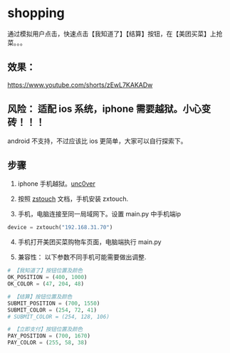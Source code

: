 # shopping

通过模拟用户点击，快速点击【我知道了】【结算】按钮，在【美团买菜】上抢菜。。。

## 效果：

https://www.youtube.com/shorts/zEwL7KAKADw

## 风险： 适配 ios 系统，iphone 需要越狱。小心变砖！！！

android 不支持，不过应该比 ios 更简单，大家可以自行探索下。

## 步骤

1. iphone 手机越狱。[unc0ver](https://unc0ver.dev/)

2. 按照 [zstouch](https://github.com/xuan32546/IOS13-SimulateTouch) 文档，手机安装 zxtouch.

3. 手机，电脑连接至同一局域网下。设置 main.py 中手机端ip

```python
device = zxtouch("192.168.31.70")
```

4. 手机打开美团买菜购物车页面，电脑端执行 main.py 

5. 兼容性： 以下参数不同手机可能需要做出调整.

```python
# 【我知道了】按钮位置及颜色
OK_POSITION = (400, 1000)
OK_COLOR = (47, 204, 48)

# 【结算】按钮位置及颜色
SUBMIT_POSITION = (700, 1550)
SUBMIT_COLOR = (254, 72, 41)
# SUBMIT_COLOR = (254, 128, 106)

# 【立即支付】按钮位置及颜色
PAY_POSITION = (700, 1670)
PAY_COLOR = (255, 58, 38)
```

